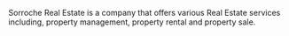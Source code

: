 Sorroche Real Estate is a company that offers various Real Estate services including, property management, property rental and property sale.